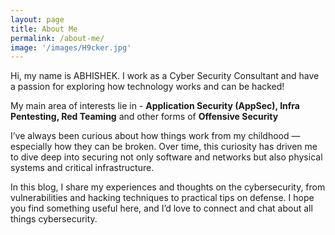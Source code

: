 ```yaml
---
layout: page
title: About Me
permalink: /about-me/
image: '/images/H9cker.jpg'
---
```


Hi, my name is ABHISHEK. I work as a Cyber Security Consultant and have a passion for exploring how technology works and can be hacked! 

My main area of interests lie in - <b>Application Security (AppSec), Infra Pentesting, Red Teaming</b> and other forms of <b>Offensive Security</b> 

I’ve always been curious about how things work from my childhood —especially how they can be broken. Over time, this curiosity has driven me to dive deep into securing not only software and networks but also physical systems and critical infrastructure.

In this blog, I share my experiences and thoughts on the cybersecurity, from vulnerabilities and hacking techniques to practical tips on defense. I hope you find something useful here, and I’d love to connect and chat about all things cybersecurity.



